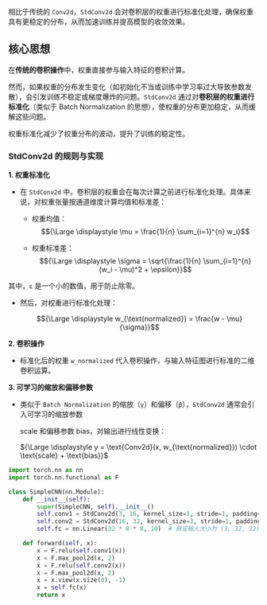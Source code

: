 相比于传统的 `Conv2d`，`StdConv2d` 会对卷积层的权重进行标准化处理，确保权重具有更稳定的分布，从而加速训练并提高模型的收敛效果。

## **核心思想**

在**传统的卷积操作**中，权重直接参与输入特征的卷积计算。

然而，如果权重的分布发生变化（如初始化不当或训练中学习率过大导致参数发散），会引发训练不稳定或梯度爆炸的问题。`StdConv2d` 通过对**卷积层的权重进行标准化**（类似于 Batch Normalization 的思想），使权重的分布更加稳定，从而缓解这些问题。

权重标准化减少了权重分布的波动，提升了训练的稳定性。

### **StdConv2d 的规则与实现**

**1. 权重标准化**

- 在 `StdConv2d` 中，卷积层的权重会在每次计算之前进行标准化处理。具体来说，对权重张量按通道维度计算均值和标准差：

  - 权重均值：
$${\Large \displaystyle \mu = \frac{1}{n} \sum_{i=1}^{n} w_i}$$

  - 权重标准差：
$${\Large \displaystyle \sigma = \sqrt{\frac{1}{n} \sum_{i=1}^{n} (w_i - \mu)^2 + \epsilon}}$$

其中，`ε` 是一个小的数值，用于防止除零。

- 然后，对权重进行标准化处理：

  $${\Large \displaystyle w_{\text{normalized}} = \frac{w - \mu}{\sigma}}$$

**2. 卷积操作**

- 标准化后的权重 `w_normalized` 代入卷积操作，与输入特征图进行标准的二维卷积运算。

**3. 可学习的缩放和偏移参数**

- 类似于 `Batch Normalization` 的缩放（`γ`）和偏移（`β`），`StdConv2d` 通常会引入可学习的缩放参数 

  scale 和偏移参数 bias，对输出进行线性变换：

  ${\Large \displaystyle y = \text{Conv2d}(x, w_{\text{normalized}}) \cdot \text{scale} + \text{bias}}$

```python
import torch.nn as nn
import torch.nn.functional as F

class SimpleCNN(nn.Module):
    def __init__(self):
        super(SimpleCNN, self).__init__()
        self.conv1 = StdConv2d(3, 16, kernel_size=3, stride=1, padding=1)
        self.conv2 = StdConv2d(16, 32, kernel_size=3, stride=1, padding=1)
        self.fc = nn.Linear(32 * 8 * 8, 10)  # 假设输入大小为 (3, 32, 32)

    def forward(self, x):
        x = F.relu(self.conv1(x))
        x = F.max_pool2d(x, 2)
        x = F.relu(self.conv2(x))
        x = F.max_pool2d(x, 2)
        x = x.view(x.size(0), -1)
        x = self.fc(x)
        return x
```
